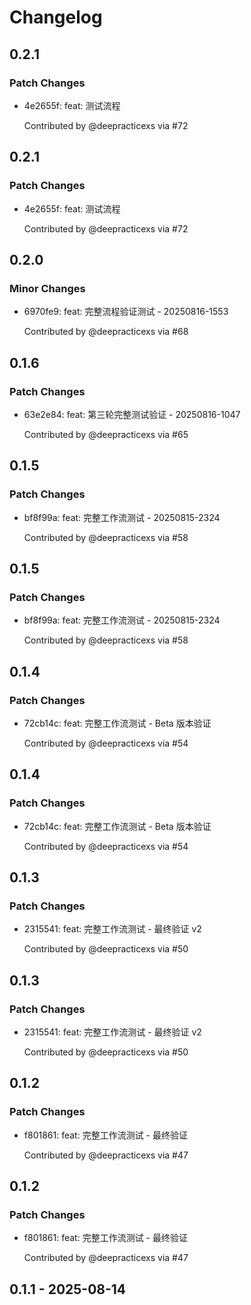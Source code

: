 # Changelog

## 0.2.1

### Patch Changes

- 4e2655f: feat: 测试流程

  Contributed by @deepracticexs via #72

## 0.2.1

### Patch Changes

- 4e2655f: feat: 测试流程

  Contributed by @deepracticexs via #72

## 0.2.0

### Minor Changes

- 6970fe9: feat: 完整流程验证测试 - 20250816-1553

  Contributed by @deepracticexs via #68

## 0.1.6

### Patch Changes

- 63e2e84: feat: 第三轮完整测试验证 - 20250816-1047

  Contributed by @deepracticexs via #65

## 0.1.5

### Patch Changes

- bf8f99a: feat: 完整工作流测试 - 20250815-2324

  Contributed by @deepracticexs via #58

## 0.1.5

### Patch Changes

- bf8f99a: feat: 完整工作流测试 - 20250815-2324

  Contributed by @deepracticexs via #58

## 0.1.4

### Patch Changes

- 72cb14c: feat: 完整工作流测试 - Beta 版本验证

  Contributed by @deepracticexs via #54

## 0.1.4

### Patch Changes

- 72cb14c: feat: 完整工作流测试 - Beta 版本验证

  Contributed by @deepracticexs via #54

## 0.1.3

### Patch Changes

- 2315541: feat: 完整工作流测试 - 最终验证 v2

  Contributed by @deepracticexs via #50

## 0.1.3

### Patch Changes

- 2315541: feat: 完整工作流测试 - 最终验证 v2

  Contributed by @deepracticexs via #50

## 0.1.2

### Patch Changes

- f801861: feat: 完整工作流测试 - 最终验证

  Contributed by @deepracticexs via #47

## 0.1.2

### Patch Changes

- f801861: feat: 完整工作流测试 - 最终验证

  Contributed by @deepracticexs via #47

## 0.1.1 - 2025-08-14
